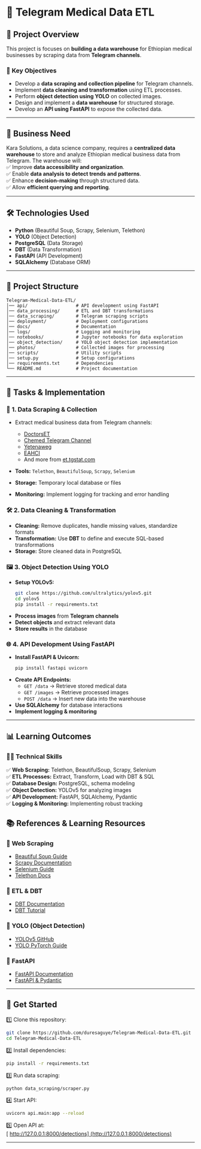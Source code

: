 # 🚀 Telegram Medical Data ETL  

## 📌 Project Overview  
This project is  focuses on **building a data warehouse** for Ethiopian medical businesses by scraping data from **Telegram channels**.  

### 🎯 **Key Objectives**  
- Develop a **data scraping and collection pipeline** for Telegram channels.  
- Implement **data cleaning and transformation** using ETL processes.  
- Perform **object detection using YOLO** on collected images.  
- Design and implement a **data warehouse** for structured storage.  
- Develop an **API using FastAPI** to expose the collected data.  

---

## 🏢 Business Need  
Kara Solutions, a data science company, requires a **centralized data warehouse** to store and analyze Ethiopian medical business data from Telegram. The warehouse will:  
✅ Improve **data accessibility and organization**.  
✅ Enable **data analysis to detect trends and patterns**.  
✅ Enhance **decision-making** through structured data.  
✅ Allow **efficient querying and reporting**.  

---

## 🛠️ Technologies Used  
- **Python** (Beautiful Soup, Scrapy, Selenium, Telethon)  
- **YOLO** (Object Detection)  
- **PostgreSQL** (Data Storage)  
- **DBT** (Data Transformation)  
- **FastAPI** (API Development)  
- **SQLAlchemy** (Database ORM)  


---

## 📂 Project Structure  
```
Telegram-Medical-Data-ETL/
│── api/                  # API development using FastAPI
│── data_processing/      # ETL and DBT transformations
│── data_scraping/        # Telegram scraping scripts
│── deployment/           # Deployment configurations
│── docs/                 # Documentation
│── logs/                 # Logging and monitoring
│── notebooks/            # Jupyter notebooks for data exploration
│── object_detection/     # YOLO object detection implementation
│── photos/               # Collected images for processing
│── scripts/              # Utility scripts
│── setup.py              # Setup configurations
│── requirements.txt      # Dependencies
└── README.md             # Project documentation
```

---

## 📌 Tasks & Implementation  

### 📝 **1. Data Scraping & Collection**  
- Extract medical business data from Telegram channels:  
  - [DoctorsET](https://t.me/DoctorsET)  
  - [Chemed Telegram Channel](https://t.me/lobelia4cosmetics)  
  - [Yetenaweg](https://t.me/yetenaweg)  
  - [EAHCI](https://t.me/EAHCI)  
  - And more from [et.tgstat.com](https://et.tgstat.com/medicine)  

- **Tools:** `Telethon`, `BeautifulSoup`, `Scrapy`, `Selenium`  
- **Storage:** Temporary local database or files  
- **Monitoring:** Implement logging for tracking and error handling  

### 🛠 **2. Data Cleaning & Transformation**  
- **Cleaning:** Remove duplicates, handle missing values, standardize formats  
- **Transformation:** Use **DBT** to define and execute SQL-based transformations  
- **Storage:** Store cleaned data in PostgreSQL  

### 🖼 **3. Object Detection Using YOLO**  
- **Setup YOLOv5:**  
  ```bash
  git clone https://github.com/ultralytics/yolov5.git
  cd yolov5
  pip install -r requirements.txt
  ```  
- **Process images** from **Telegram channels**  
- **Detect objects** and extract relevant data  
- **Store results** in the database  

### 🌐 **4. API Development Using FastAPI**  
- **Install FastAPI & Uvicorn:**  
  ```bash
  pip install fastapi uvicorn
  ```  
- **Create API Endpoints:**  
  - `GET /data` → Retrieve stored medical data  
  - `GET /images` → Retrieve processed images  
  - `POST /data` → Insert new data into the warehouse  
- **Use SQLAlchemy** for database interactions  
- **Implement logging & monitoring**  

---

## 📊 Learning Outcomes  
### 🧑‍💻 **Technical Skills**  
✅ **Web Scraping:** Telethon, BeautifulSoup, Scrapy, Selenium  
✅ **ETL Processes:** Extract, Transform, Load with DBT & SQL  
✅ **Database Design:** PostgreSQL, schema modeling  
✅ **Object Detection:** YOLOv5 for analyzing images  
✅ **API Development:** FastAPI, SQLAlchemy, Pydantic  
✅ **Logging & Monitoring:** Implementing robust tracking  




## 📚 References & Learning Resources  
### 📌 **Web Scraping**  
- [Beautiful Soup Guide](https://realpython.com/beautiful-soup-web-scraper-python/)  
- [Scrapy Documentation](https://scrapy.org/)  
- [Selenium Guide](https://www.selenium.dev/)  
- [Telethon Docs](https://docs.telethon.dev/en/stable/)  

### 📌 **ETL & DBT**  
- [DBT Documentation](https://docs.getdbt.com/docs/introduction)  
- [DBT Tutorial](https://www.startdataengineering.com/post/dbt-data-build-tool-tutorial/)  

### 📌 **YOLO (Object Detection)**  
- [YOLOv5 GitHub](https://github.com/ultralytics/yolov5)  
- [YOLO PyTorch Guide](https://docs.ultralytics.com/yolov5/tutorials/pytorch_hub_model_loading/)  

### 📌 **FastAPI**  
- [FastAPI Documentation](https://fastapi.tiangolo.com/)  
- [FastAPI & Pydantic](https://medium.com/codenx/fastapi-pydantic-d809e046007f)  

---

## 🚀 Get Started  
1️⃣ Clone this repository:  
```bash
git clone https://github.com/duresaguye/Telegram-Medical-Data-ETL.git
cd Telegram-Medical-Data-ETL
```
2️⃣ Install dependencies:  
```bash
pip install -r requirements.txt
```
3️⃣ Run data scraping:  
```bash
python data_scraping/scraper.py
```
4️⃣ Start API:  
```bash
uvicorn api.main:app --reload
```
5️⃣ Open API  at:  
[
[http://127.0.0.1:8000/detections] (http://127.0.0.1:8000/detections)](http://127.0.0.1:8000/detections)

---

